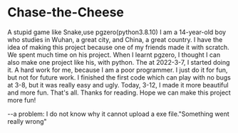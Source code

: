 # Chase-the-Cheese
A stupid game like Snake,use pgzero(python3.8.10)
I am a 14-year-old boy who studies in Wuhan, a great city, and China, a great country.
I have the idea of making this project because one of my friends made it with scratch.
We spent much time on his project. 
When I learnt pgzero, I thought I can also make one project like his, with python.
The at 2022-3-7, I started doing it.
A hard work for me, because I am a poor programmer. I just do it for fun, but not for future work.
I finished the first code which can play with no bugs at 3-8, but it was really easy and ugly.
Today, 3-12, I made it more beautiful and more fun.
That's all. Thanks for reading. Hope we can make this project more fun!

--a problem: I do not know why it cannot upload a exe file."Something went really wrong"

